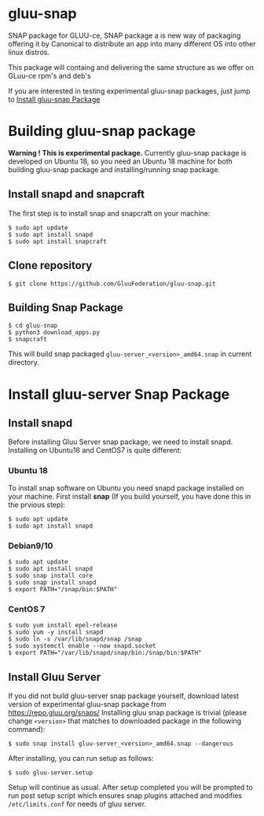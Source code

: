 # gluu-snap
SNAP package for GLUU-ce, SNAP package a is new way of 
packaging offering it by Canonical to distribute an app into many different OS into other linux distros.

This package will containg and delivering the same structure as we offer on GLuu-ce rpm's and deb's

If you are interested in testing experimental gluu-snap packages, just jump to [Install gluu-snap Package](#install-gluu-snap-package)

# Building gluu-snap package
**Warning ! This is experimental package.**
Currently gluu-snap package is developed on Ubuntu 18, so you need an Ubuntu 18 machine for both building gluu-snap package and installing/running snap package. 

## Install snapd and snapcraft
The first step is to install snap and snapcraft on your machine:

```
$ sudo apt update
$ sudo apt install snapd
$ sudo apt install snapcraft
```

## Clone repository

```
$ git clone https://github.com/GluuFederation/gluu-snap.git
```

## Building Snap Package

```
$ cd gluu-snap
$ python3 download_apps.py
$ snapcraft
```
This will build snap packaged `gluu-server_<version>_amd64.snap` in current directory. 

# Install gluu-server Snap Package
## Install snapd
Before installing Gluu Server snap package, we need to install snapd. Installing on Ubuntu18 and CentOS7 is quite different:
### Ubuntu 18
To install snap software on Ubuntu you need snapd package installed on your machine. First install **snap** (If you build yourself, you have done this in the prvious step):

```
$ sudo apt update
$ sudo apt install snapd
```
### Debian9/10

```
$ sudo apt update
$ sudo apt install snapd
$ sudo snap install core
$ sudo snap install snapd
$ export PATH="/snap/bin:$PATH"
```

### CentOS 7

```
$ sudo yum install epel-release
$ sudo yum -y install snapd
$ sudo ln -s /var/lib/snapd/snap /snap
$ sudo systemctl enable --now snapd.socket
$ export PATH="/var/lib/snapd/snap/bin:/snap/bin:$PATH"
```

## Install Gluu Server

If you did not build gluu-server snap package yourself, download latest version of experimental gluu-snap package from https://repo.gluu.org/snaps/
Installing gluu snap package is trivial (please change `<version>` that matches to downloaded package in the following command):

```
$ sudo snap install gluu-server_<version>_amd64.snap --dangerous
```

After installing, you can run setup as follows:

```
$ sudo gluu-server.setup
```

Setup will continue as usual. After setup completed you will be prompted to run post setup script which ensures snap plugins attached and modifies `/etc/limits.conf` for needs of gluu server.
